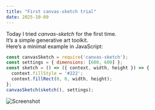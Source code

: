 ```yaml
---
title: "First canvas-sketch trial"
date: 2025-10-09
---
```


Today I tried _canvas-sketch_ for the first time.  
It’s a simple generative art toolkit.  
Here’s a minimal example in JavaScript:

```js
const canvasSketch = require('canvas-sketch');
const settings = { dimensions: [600, 600] };
const sketch = () => ({ context, width, height }) => {
  context.fillStyle = '#222';
  context.fillRect(0, 0, width, height);
};
canvasSketch(sketch(), settings);
```

![Screenshot](example.png)